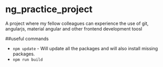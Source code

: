 # ng_practice_project
A project where my fellow colleagues can experience the use of git, angularjs, material angular and other frontend development toosl

##useful commands
- `npm update` - Will update all the packages and will also install missing packages.
- `npm run build` 